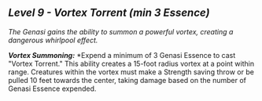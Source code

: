 ## *Level 9 - Vortex Torrent (min 3 Essence)*

*The Genasi gains the ability to summon a powerful vortex, creating a dangerous whirlpool effect.*

***Vortex Summoning:***
*Expend a minimum of 3 Genasi Essence to cast "Vortex Torrent." This ability creates a 15-foot radius vortex at a point within range. Creatures within the vortex must make a Strength saving throw or be pulled 10 feet towards the center, taking damage based on the number of Genasi Essence expended.